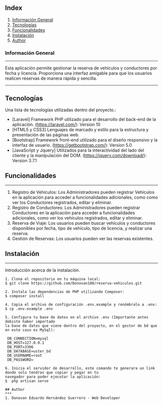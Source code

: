## Index
1. [Información General](#informacion-general)
2. [Tecnologías ](#tecnologias)
3. [Funcionalidades](#funcionalidades)
4. [Instalación](#instalacion)
5. [Author](#author)
### Información General
***
Esta aplicación permite gestionar la reserva de vehículos y conductores por fecha y licencia. Proporciona una interfaz amigable para que los usuarios realicen reservas de manera rápida y sencilla. 
***
## Tecnologías 
Una lista de tecnologías utilizadas dentro del proyecto.:
* [Laravel] Framework PHP utilizado para el desarrollo del back-end de la aplicación. (https://laravel.com/): Version 10 
* [HTML5 y CSS3] Lenguajes de marcado y estilo para la estructura y presentación de las páginas web.
* [Bootstrap]  Framework front-end utilizado para el diseño responsivo y la interfaz de usuario. (https://getbootstrap.com/): Version 5.0
* [JavaScript y Jquery] Utilizados para la interactividad del lado del cliente y la manipulación del DOM. (https://jquery.com/download/): Version 3.7.1
## Funcionalidades
***
1. Registro de Vehículos: Los Administradores pueden registrar Vehículos en la aplicación para acceder a funcionalidades adicionales, como  como ver los Conductores registrados, editar y eliminar.
2. Registro de Conductores: Los Administradores pueden registrar Conductores en la aplicación para acceder a funcionalidades adicionales, como ver los vehículos registrados, editar y eliminar.
3. Reserva de Viaje: Los usuarios pueden buscar vehículos y conductores disponibles por fecha, tipo de vehículo, tipo de licencia, y realizar una reserva.
4. Gestión de Reservas: Los usuarios pueden ver las reservas existentes.
## Instalación
*** 
Introducción acerca de la instalación.
```
1. Clona el repositorio en tu máquina local:
$ git clone https://github.com/Donovan180/reserva-vehiculos.git

2. Instala las dependencias de PHP utilizando Composer:
$ composer install

4. Copia el archivo de configuración .env.example y renómbralo a .env:
$ cp .env.example .env

5. Configura tu base de datos en el archivo .env (Importante antes debiste haber importado 
la base de datos que viene dentro del proyecto, en el gestor de bd que en este caso es MySql):

 DB_CONNECTION=mysql
 DB_HOST=127.0.0.1
 DB_PORT=3306
 DB_DATABASE=uster_bd
 DB_USERNAME=root
 DB_PASSWORD=

6. Inicia el servidor de desarrollo, este comando te generara un link donde solo tendras que copiar y pegar en tu
navegador para poder ejecutar la aplicación:
$  php artisan serve

## Author
***
1. Donovan Eduardo Hernández Guerrero - Web Developer 
